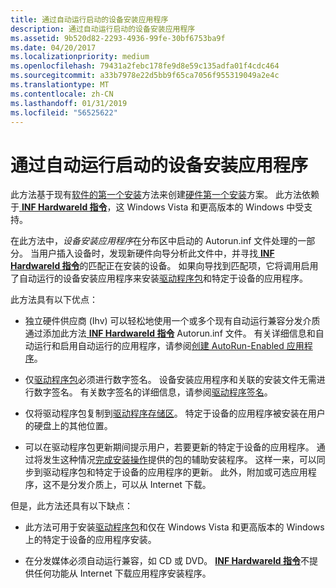 ```yaml
---
title: 通过自动运行启动的设备安装应用程序
description: 通过自动运行启动的设备安装应用程序
ms.assetid: 9b520d82-2293-4936-99fe-30bf6753ba9f
ms.date: 04/20/2017
ms.localizationpriority: medium
ms.openlocfilehash: 79431a2febc178fe9d8e59c135adfa01f4cdc464
ms.sourcegitcommit: a33b7978e22d5bb9f65ca7056f955319049a2e4c
ms.translationtype: MT
ms.contentlocale: zh-CN
ms.lasthandoff: 01/31/2019
ms.locfileid: "56525622"
---
```

# <a name="device-installation-application-started-through-autorun"></a>通过自动运行启动的设备安装应用程序


此方法基于现有[软件的第一个安装](software-first-installation.md)方法来创建[硬件第一个安装](hardware-first-installation.md)方案。 此方法依赖于[ **INF HardwareId 指令**](inf-hardwareid-directive.md)，这 Windows Vista 和更高版本的 Windows 中受支持。

在此方法中，*设备安装应用程序*在分布区中启动的 Autorun.inf 文件处理的一部分。 当用户插入设备时，发现新硬件向导分析此文件中，并寻找[ **INF HardwareId 指令**](inf-hardwareid-directive.md)的匹配正在安装的设备。 如果向导找到匹配项，它将调用启用了自动运行的设备安装应用程序来安装[驱动程序包](driver-packages.md)和特定于设备的应用程序。

此方法具有以下优点：

-   独立硬件供应商 (Ihv) 可以轻松地使用一个或多个现有自动运行兼容分发介质通过添加此方法[ **INF HardwareId 指令**](inf-hardwareid-directive.md) Autorun.inf 文件。 有关详细信息和自动运行和启用自动运行的应用程序，请参阅[创建 AutoRun-Enabled 应用程序](https://go.microsoft.com/fwlink/p/?linkid=133162)。

-   仅[驱动程序包](driver-packages.md)必须进行数字签名。 设备安装应用程序和关联的安装文件无需进行数字签名。 有关数字签名的详细信息，请参阅[驱动程序签名](driver-signing.md)。

-   仅将驱动程序包复制到[驱动程序存储区](driver-store.md)。 特定于设备的应用程序被安装在用户的硬盘上的其他位置。

-   可以在驱动程序包更新期间提示用户，若要更新的特定于设备的应用程序。 通过将发生这种情况[完成安装操作](finish-install-actions--windows-vista-and-later-.md)提供的包的辅助安装程序。 这样一来，可以同步到驱动程序包和特定于设备的应用程序的更新。 此外，附加或可选应用程序，这不是分发介质上，可以从 Internet 下载。

但是，此方法还具有以下缺点：

-   此方法可用于安装[驱动程序包](driver-packages.md)和仅在 Windows Vista 和更高版本的 Windows 上的特定于设备的应用程序安装。

-   在分发媒体必须自动运行兼容，如 CD 或 DVD。 [ **INF HardwareId 指令**](inf-hardwareid-directive.md)不提供任何功能从 Internet 下载应用程序安装程序。

 

 





